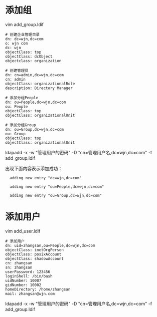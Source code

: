 # 添加组

vim add_group.ldif
```
# 创建企业管理目录
dn: dc=wjn,dc=com
o: wjn com
dc: wjn
objectClass: top
objectClass: dcObject
objectclass: organization

# 创建管理员
dn: cn=admin,dc=wjn,dc=com
cn: admin
objectClass: organizationalRole
description: Directory Manager

# 添加分组People
dn: ou=People,dc=wjn,dc=com
ou: People
objectClass: top
objectClass: organizationalUnit

# 添加分组Group
dn: ou=Group,dc=wjn,dc=com
ou: Group
objectClass: top
objectClass: organizationalUnit

```
  ldapadd -x -w "管理用户的密码" -D "cn=管理用户名,dc=wjn,dc=com" -f add_group.ldif
  
  出现下面内容表示添加成功：
  
      adding new entry "dc=wjn,dc=com"
      
      adding new entry "ou=People,dc=wjn,dc=com"

      adding new entry "ou=Group,dc=wjn,dc=com"

# 添加用户

vim add_user.ldif
```
# 添加用户
dn: uid=zhangsan,ou=People,dc=wjn,dc=com
objectClass: inetOrgPerson
objectClass: posixAccount
objectClass: shadowAccount
cn: zhangsan
sn: zhangsan
userPassword: 123456
loginShell: /bin/bash
uidNumber: 10007
gidNumber: 10002
homeDirectory: /home/zhangsan
mail: zhangsan@wjn.com

```
  ldapadd -x -w "管理用户的密码" -D "cn=管理用户名,dc=wjn,dc=com" -f add_group.ldif
